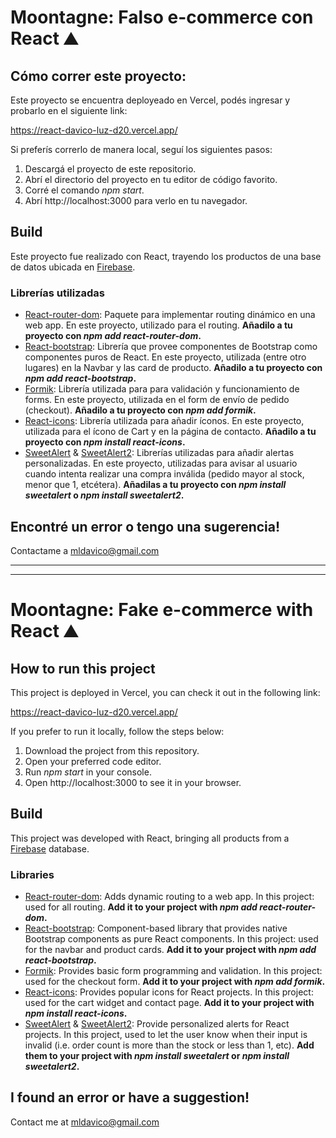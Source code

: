 # Moontagne: Falso e-commerce con React ⛰️

## Cómo correr este proyecto:
Este proyecto se encuentra deployeado en Vercel, podés ingresar y probarlo en el siguiente link:

https://react-davico-luz-d20.vercel.app/

Si preferís correrlo de manera local, seguí los siguientes pasos:
1. Descargá el proyecto de este repositorio.
2. Abrí el directorio del proyecto en tu editor de código favorito.
3. Corré el comando *npm start*.
4. Abrí http://localhost:3000 para verlo en tu navegador.

## Build
Este proyecto fue realizado con React, trayendo los productos de una base de datos ubicada en [Firebase](https://firebase.google.com/).
### Librerías utilizadas
* [React-router-dom](https://v5.reactrouter.com/web/guides/quick-start): Paquete para implementar routing dinámico en una web app. En este proyecto, utilizado para el routing. **Añadilo a tu proyecto con *npm add react-router-dom*.**
* [React-bootstrap](https://react-bootstrap.github.io/): Librería que provee componentes de Bootstrap como componentes puros de React. En este proyecto, utilizada (entre otro lugares) en la Navbar y las card de producto. **Añadilo a tu proyecto con *npm add react-bootstrap*.**
* [Formik](https://formik.org/): Librería utilizada para para validación y funcionamiento de forms. En este proyecto, utilizada en el form de envío de pedido (checkout). **Añadilo a tu proyecto con *npm add formik*.**
* [React-icons](https://react-icons.github.io/react-icons/): Librería utilizada para añadir íconos. En este proyecto, utilizada para el ícono de Cart y en la página de contacto. **Añadilo a tu proyecto con *npm install react-icons*.**
* [SweetAlert](https://sweetalert.js.org/guides/) & [SweetAlert2](https://sweetalert2.github.io/): Librerías utilizadas para añadir alertas personalizadas. En este proyecto, utilizadas para avisar al usuario cuando intenta realizar una compra inválida (pedido mayor al stock, menor que 1, etcétera). **Añadilas a tu proyecto con *npm install sweetalert* o *npm install sweetalert2*.**

## Encontré un error o tengo una sugerencia!
Contactame a mldavico@gmail.com

***
***

# Moontagne: Fake e-commerce with React ⛰️

## How to run this project
This project is deployed in Vercel, you can check it out in the following link:

https://react-davico-luz-d20.vercel.app/

If you prefer to run it locally, follow the steps below:
1. Download the project from this repository.
2. Open your preferred code editor.
3. Run *npm start* in your console.
4. Open http://localhost:3000 to see it in your browser.

## Build
This project was developed with React, bringing all products from a [Firebase](https://firebase.google.com/) database.
### Libraries
* [React-router-dom](https://v5.reactrouter.com/web/guides/quick-start): Adds dynamic routing to a web app. In this project: used for all routing. **Add it to your project with *npm add react-router-dom*.**
* [React-bootstrap](https://react-bootstrap.github.io/): Component-based library that provides native Bootstrap components as pure React components. In this project: used for the navbar and product cards. **Add it to your project with *npm add react-bootstrap*.**
* [Formik](https://formik.org/): Provides basic form programming and validation. In this project: used for the checkout form. **Add it to your project with *npm add formik*.**
* [React-icons](https://react-icons.github.io/react-icons/): Provides popular icons for React projects. In this project: used for the cart widget and contact page. **Add it to your project with *npm install react-icons*.**
* [SweetAlert](https://sweetalert.js.org/guides/) & [SweetAlert2](https://sweetalert2.github.io/): Provide personalized alerts for React projects. In this project, used to let the user know when their input is invalid (i.e. order count is more than the stock or less than 1, etc). **Add them to your project with *npm install sweetalert* or *npm install sweetalert2*.**


## I found an error or have a suggestion!
Contact me at mldavico@gmail.com
